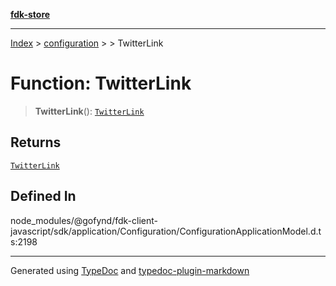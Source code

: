 [**fdk-store**](../../../README.md)
***

[Index](../../../API.md) > [configuration](../../README.md) > [<internal>](../README.md) > TwitterLink

# Function: TwitterLink

> **TwitterLink**(): [`TwitterLink`](../type-aliases/type-alias.TwitterLink.md)

## Returns

[`TwitterLink`](../type-aliases/type-alias.TwitterLink.md)

## Defined In

node\_modules/@gofynd/fdk-client-javascript/sdk/application/Configuration/ConfigurationApplicationModel.d.ts:2198

***
Generated using [TypeDoc](https://typedoc.org/) and [typedoc-plugin-markdown](https://www.npmjs.com/package/typedoc-plugin-markdown)

